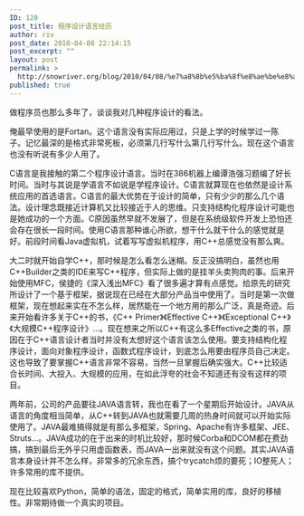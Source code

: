 ```yaml
---
ID: 120
post_title: 程序设计语言经历
author: riv
post_date: 2010-04-08 22:14:15
post_excerpt: ""
layout: post
permalink: >
  http://snowriver.org/blog/2010/04/08/%e7%a8%8b%e5%ba%8f%e8%ae%be%e8%ae%a1%e8%af%ad%e8%a8%80%e7%bb%8f%e5%8e%86/
published: true
---
```

做程序员也那么多年了，谈谈我对几种程序设计的看法。

俺最早使用的是Fortan。这个语言没有实际应用过，只是上学的时候学过一陈子。记忆最深的是格式非常死板，必须第几行写什么第几行写什么。现在这个语言也没有听说有多少人用了。

C语言是我接触的第二个程序设计语言。当时在386机器上编谭浩强习题编了好长时间。当时与其说是学语言不如说是学程序设计。C语言就算现在也依然是设计系统应用的首选语言。C语言的最大优势在于设计的简单，只有少少的那么几个语法。设计理念既接近计算机又比较接近于人的思维。只支持结构化程序设计可能也是她成功的一个方面。C原因虽然早就不发展了，但是在系统级软件开发上恐怕还会存在很长一段时间。使用C语言那种谁心所欲，想干什么就干什么的感觉就是好。前段时间看Java虚拟机，试着写写虚拟机程序，用C++总感觉没有那么爽。

大二时就开始自学C++，那时候是怎么看怎么迷糊。反正没搞明白，虽然也用C++Builder之类的IDE来写C++程序，但实际上做的是挂羊头卖狗肉的事。后来开始使用MFC，侯捷的《深入浅出MFC》看了很多遍才算有点感觉。给原先的研究所设计了一个基于框架，据说现在已经在大部分产品当中使用了。当时是第一次做框架，现在想起来实在不怎么样，居然能在一个地方用的那么广泛，真是奇迹。后来开始看许多关于C++的书，《C++ Primer》《Effective C++》《Exceptional C++》《大规模C++程序设计》...。现在想来之所以C++有这么多Effective之类的书，原因在于C++语言设计者当时并没有太想好这个语言该怎么使用。要支持结构化程序设计，面向对象程序设计，函数式程序设计，到底怎么用要由程序员自己决定。这也导致了要掌握C++语言非常不容易，当然一旦掌握后确实强大。C++比较适合长时间、大投入、大规模的应用，在如此浮夸的社会不知道还有没有这样的项目。

两年前，公司的产品要往JAVA语言转，我也在看了一个星期后开始设计。JAVA从语言的角度相当简单，从C++转到JAVA也就需要几周的热身时间就可以开始实际使用了。JAVA最难搞得就是有那么多框架，Spring、Apache有许多框架、JEE、Struts...。JAVA成功的在于出来的时机比较好，那时候Corba和DCOM都在费劲搞，搞到最后无外乎只用虚函数表，而JAVA一出来就没有这个问题。其实JAVA语言本身设计并不怎么样，非常多的冗余东西，搞个trycatch烦的要死；IO整死人；许多常用的库不提供。

现在比较喜欢Python，简单的语法，固定的格式，简单实用的库，良好的移植性。非常期待做一个真实的项目。

